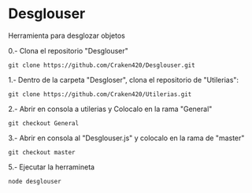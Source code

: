 # Desglouser
Herramienta para desglozar objetos

0.- Clona el repositorio "Desglouser"

    git clone https://github.com/Craken420/Desglouser.git

1.- Dentro de la carpeta "Desgloser", clona el repositorio de "Utilerias":

    git clone https://github.com/Craken420/Utilerias.git
    
2.- Abrir en consola a utilerias y Colocalo en la rama "General"
    
    git checkout General

3.- Abrir en consola al "Desglouser.js" y colocalo en la rama de "master"

    git checkout master
   
5.- Ejecutar la herramineta

    node desglouser

  
